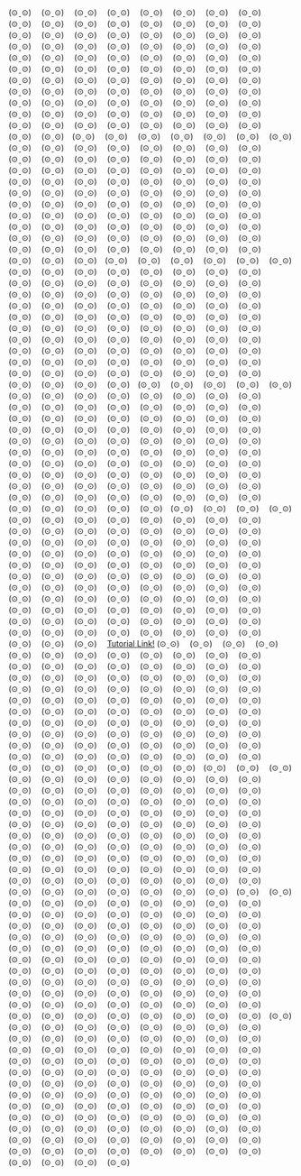 (⊙ˍ⊙)　 (⊙ˍ⊙)　 (⊙ˍ⊙)　 (⊙ˍ⊙)　 (⊙ˍ⊙)　 (⊙ˍ⊙)　 (⊙ˍ⊙)　 (⊙ˍ⊙)　 (⊙ˍ⊙)　 (⊙ˍ⊙)　 (⊙ˍ⊙)　 (⊙ˍ⊙)　 (⊙ˍ⊙)　 (⊙ˍ⊙)　 (⊙ˍ⊙)　 (⊙ˍ⊙)　 (⊙ˍ⊙)　 (⊙ˍ⊙)　 (⊙ˍ⊙)　 (⊙ˍ⊙)　 (⊙ˍ⊙)　 (⊙ˍ⊙)　 (⊙ˍ⊙)　 (⊙ˍ⊙)　 (⊙ˍ⊙)　 (⊙ˍ⊙)　 (⊙ˍ⊙)　 (⊙ˍ⊙)　 (⊙ˍ⊙)　 (⊙ˍ⊙)　 (⊙ˍ⊙)　 (⊙ˍ⊙)　 (⊙ˍ⊙)　 (⊙ˍ⊙)　 (⊙ˍ⊙)　 (⊙ˍ⊙)　 (⊙ˍ⊙)　 (⊙ˍ⊙)　 (⊙ˍ⊙)　 (⊙ˍ⊙)　 (⊙ˍ⊙)　 (⊙ˍ⊙)　 (⊙ˍ⊙)　 (⊙ˍ⊙)　 (⊙ˍ⊙)　 (⊙ˍ⊙)　 (⊙ˍ⊙)　 (⊙ˍ⊙)　 (⊙ˍ⊙)　 (⊙ˍ⊙)　 (⊙ˍ⊙)　 (⊙ˍ⊙)　 (⊙ˍ⊙)　 (⊙ˍ⊙)　 (⊙ˍ⊙)　 (⊙ˍ⊙)　 (⊙ˍ⊙)　 (⊙ˍ⊙)　 (⊙ˍ⊙)　 (⊙ˍ⊙)　 (⊙ˍ⊙)　 (⊙ˍ⊙)　 (⊙ˍ⊙)　 (⊙ˍ⊙)　 (⊙ˍ⊙)　 (⊙ˍ⊙)　 (⊙ˍ⊙)　 (⊙ˍ⊙)　 (⊙ˍ⊙)　 (⊙ˍ⊙)　 (⊙ˍ⊙)　 (⊙ˍ⊙)　 (⊙ˍ⊙)　 (⊙ˍ⊙)　 (⊙ˍ⊙)　 (⊙ˍ⊙)　 (⊙ˍ⊙)　 (⊙ˍ⊙)　 (⊙ˍ⊙)　 (⊙ˍ⊙)　 (⊙ˍ⊙)　 (⊙ˍ⊙)　 (⊙ˍ⊙)　 (⊙ˍ⊙)　 (⊙ˍ⊙)　 (⊙ˍ⊙)　 (⊙ˍ⊙)　 (⊙ˍ⊙)　 (⊙ˍ⊙)　 (⊙ˍ⊙)　(⊙ˍ⊙)　 (⊙ˍ⊙)　 (⊙ˍ⊙)　 (⊙ˍ⊙)　 (⊙ˍ⊙)　 (⊙ˍ⊙)　 (⊙ˍ⊙)　 (⊙ˍ⊙)　 (⊙ˍ⊙)　 (⊙ˍ⊙)　 (⊙ˍ⊙)　 (⊙ˍ⊙)　 (⊙ˍ⊙)　 (⊙ˍ⊙)　 (⊙ˍ⊙)　 (⊙ˍ⊙)　 (⊙ˍ⊙)　 (⊙ˍ⊙)　 (⊙ˍ⊙)　 (⊙ˍ⊙)　 (⊙ˍ⊙)　 (⊙ˍ⊙)　 (⊙ˍ⊙)　 (⊙ˍ⊙)　 (⊙ˍ⊙)　 (⊙ˍ⊙)　 (⊙ˍ⊙)　 (⊙ˍ⊙)　 (⊙ˍ⊙)　 (⊙ˍ⊙)　 (⊙ˍ⊙)　 (⊙ˍ⊙)　 (⊙ˍ⊙)　 (⊙ˍ⊙)　 (⊙ˍ⊙)　 (⊙ˍ⊙)　 (⊙ˍ⊙)　 (⊙ˍ⊙)　 (⊙ˍ⊙)　 (⊙ˍ⊙)　 (⊙ˍ⊙)　 (⊙ˍ⊙)　 (⊙ˍ⊙)　 (⊙ˍ⊙)　 (⊙ˍ⊙)　 (⊙ˍ⊙)　 (⊙ˍ⊙)　 (⊙ˍ⊙)　 (⊙ˍ⊙)　 (⊙ˍ⊙)　 (⊙ˍ⊙)　 (⊙ˍ⊙)　 (⊙ˍ⊙)　 (⊙ˍ⊙)　 (⊙ˍ⊙)　 (⊙ˍ⊙)　 (⊙ˍ⊙)　 (⊙ˍ⊙)　 (⊙ˍ⊙)　 (⊙ˍ⊙)　 (⊙ˍ⊙)　 (⊙ˍ⊙)　 (⊙ˍ⊙)　 (⊙ˍ⊙)　 (⊙ˍ⊙)　 (⊙ˍ⊙)　 (⊙ˍ⊙)　 (⊙ˍ⊙)　 (⊙ˍ⊙)　 (⊙ˍ⊙)　 (⊙ˍ⊙)　 (⊙ˍ⊙)　 (⊙ˍ⊙)　 (⊙ˍ⊙)　 (⊙ˍ⊙)　 (⊙ˍ⊙)　 (⊙ˍ⊙)　 (⊙ˍ⊙)　 (⊙ˍ⊙)　 (⊙ˍ⊙)　 (⊙ˍ⊙)　 (⊙ˍ⊙)　 (⊙ˍ⊙)　 (⊙ˍ⊙)　 (⊙ˍ⊙)　 (⊙ˍ⊙)　 (⊙ˍ⊙)　 (⊙ˍ⊙)　 (⊙ˍ⊙)　 (⊙ˍ⊙)　(⊙ˍ⊙)　 (⊙ˍ⊙)　 (⊙ˍ⊙)　 (⊙ˍ⊙)　 (⊙ˍ⊙)　 (⊙ˍ⊙)　 (⊙ˍ⊙)　 (⊙ˍ⊙)　 (⊙ˍ⊙)　 (⊙ˍ⊙)　 (⊙ˍ⊙)　 (⊙ˍ⊙)　 (⊙ˍ⊙)　 (⊙ˍ⊙)　 (⊙ˍ⊙)　 (⊙ˍ⊙)　 (⊙ˍ⊙)　 (⊙ˍ⊙)　 (⊙ˍ⊙)　 (⊙ˍ⊙)　 (⊙ˍ⊙)　 (⊙ˍ⊙)　 (⊙ˍ⊙)　 (⊙ˍ⊙)　 (⊙ˍ⊙)　 (⊙ˍ⊙)　 (⊙ˍ⊙)　 (⊙ˍ⊙)　 (⊙ˍ⊙)　 (⊙ˍ⊙)　 (⊙ˍ⊙)　 (⊙ˍ⊙)　 (⊙ˍ⊙)　 (⊙ˍ⊙)　 (⊙ˍ⊙)　 (⊙ˍ⊙)　 (⊙ˍ⊙)　 (⊙ˍ⊙)　 (⊙ˍ⊙)　 (⊙ˍ⊙)　 (⊙ˍ⊙)　 (⊙ˍ⊙)　 (⊙ˍ⊙)　 (⊙ˍ⊙)　 (⊙ˍ⊙)　 (⊙ˍ⊙)　 (⊙ˍ⊙)　 (⊙ˍ⊙)　 (⊙ˍ⊙)　 (⊙ˍ⊙)　 (⊙ˍ⊙)　 (⊙ˍ⊙)　 (⊙ˍ⊙)　 (⊙ˍ⊙)　 (⊙ˍ⊙)　 (⊙ˍ⊙)　 (⊙ˍ⊙)　 (⊙ˍ⊙)　 (⊙ˍ⊙)　 (⊙ˍ⊙)　 (⊙ˍ⊙)　 (⊙ˍ⊙)　 (⊙ˍ⊙)　 (⊙ˍ⊙)　 (⊙ˍ⊙)　 (⊙ˍ⊙)　 (⊙ˍ⊙)　 (⊙ˍ⊙)　 (⊙ˍ⊙)　 (⊙ˍ⊙)　 (⊙ˍ⊙)　 (⊙ˍ⊙)　 (⊙ˍ⊙)　 (⊙ˍ⊙)　 (⊙ˍ⊙)　 (⊙ˍ⊙)　 (⊙ˍ⊙)　 (⊙ˍ⊙)　 (⊙ˍ⊙)　 (⊙ˍ⊙)　 (⊙ˍ⊙)　 (⊙ˍ⊙)　 (⊙ˍ⊙)　 (⊙ˍ⊙)　 (⊙ˍ⊙)　 (⊙ˍ⊙)　 (⊙ˍ⊙)　 (⊙ˍ⊙)　 (⊙ˍ⊙)　 (⊙ˍ⊙)　(⊙ˍ⊙)　 (⊙ˍ⊙)　 (⊙ˍ⊙)　 (⊙ˍ⊙)　 (⊙ˍ⊙)　 (⊙ˍ⊙)　 (⊙ˍ⊙)　 (⊙ˍ⊙)　 (⊙ˍ⊙)　 (⊙ˍ⊙)　 (⊙ˍ⊙)　 (⊙ˍ⊙)　 (⊙ˍ⊙)　 (⊙ˍ⊙)　 (⊙ˍ⊙)　 (⊙ˍ⊙)　 (⊙ˍ⊙)　 (⊙ˍ⊙)　 (⊙ˍ⊙)　 (⊙ˍ⊙)　 (⊙ˍ⊙)　 (⊙ˍ⊙)　 (⊙ˍ⊙)　 (⊙ˍ⊙)　 (⊙ˍ⊙)　 (⊙ˍ⊙)　 (⊙ˍ⊙)　 (⊙ˍ⊙)　 (⊙ˍ⊙)　 (⊙ˍ⊙)　 (⊙ˍ⊙)　 (⊙ˍ⊙)　 (⊙ˍ⊙)　 (⊙ˍ⊙)　 (⊙ˍ⊙)　 (⊙ˍ⊙)　 (⊙ˍ⊙)　 (⊙ˍ⊙)　 (⊙ˍ⊙)　 (⊙ˍ⊙)　 (⊙ˍ⊙)　 (⊙ˍ⊙)　 (⊙ˍ⊙)　 (⊙ˍ⊙)　 (⊙ˍ⊙)　 (⊙ˍ⊙)　 (⊙ˍ⊙)　 (⊙ˍ⊙)　 (⊙ˍ⊙)　 (⊙ˍ⊙)　 (⊙ˍ⊙)　 (⊙ˍ⊙)　 (⊙ˍ⊙)　 (⊙ˍ⊙)　 (⊙ˍ⊙)　 (⊙ˍ⊙)　 (⊙ˍ⊙)　 (⊙ˍ⊙)　 (⊙ˍ⊙)　 (⊙ˍ⊙)　 (⊙ˍ⊙)　 (⊙ˍ⊙)　 (⊙ˍ⊙)　 (⊙ˍ⊙)　 (⊙ˍ⊙)　 (⊙ˍ⊙)　 (⊙ˍ⊙)　 (⊙ˍ⊙)　 (⊙ˍ⊙)　 (⊙ˍ⊙)　 (⊙ˍ⊙)　 (⊙ˍ⊙)　 (⊙ˍ⊙)　 (⊙ˍ⊙)　 (⊙ˍ⊙)　 (⊙ˍ⊙)　 (⊙ˍ⊙)　 (⊙ˍ⊙)　 (⊙ˍ⊙)　 (⊙ˍ⊙)　 (⊙ˍ⊙)　 (⊙ˍ⊙)　 (⊙ˍ⊙)　 (⊙ˍ⊙)　 (⊙ˍ⊙)　 (⊙ˍ⊙)　 (⊙ˍ⊙)　 (⊙ˍ⊙)　 (⊙ˍ⊙)　 (⊙ˍ⊙)　(⊙ˍ⊙)　 (⊙ˍ⊙)　 (⊙ˍ⊙)　 (⊙ˍ⊙)　 (⊙ˍ⊙)　 (⊙ˍ⊙)　 (⊙ˍ⊙)　 (⊙ˍ⊙)　 (⊙ˍ⊙)　 (⊙ˍ⊙)　 (⊙ˍ⊙)　 (⊙ˍ⊙)　 (⊙ˍ⊙)　 (⊙ˍ⊙)　 (⊙ˍ⊙)　 (⊙ˍ⊙)　 (⊙ˍ⊙)　 (⊙ˍ⊙)　 (⊙ˍ⊙)　 (⊙ˍ⊙)　 (⊙ˍ⊙)　 (⊙ˍ⊙)　 (⊙ˍ⊙)　 (⊙ˍ⊙)　 (⊙ˍ⊙)　 (⊙ˍ⊙)　 (⊙ˍ⊙)　 (⊙ˍ⊙)　 (⊙ˍ⊙)　 (⊙ˍ⊙)　 (⊙ˍ⊙)　 (⊙ˍ⊙)　 (⊙ˍ⊙)　 (⊙ˍ⊙)　 (⊙ˍ⊙)　 (⊙ˍ⊙)　 (⊙ˍ⊙)　 (⊙ˍ⊙)　 (⊙ˍ⊙)　 (⊙ˍ⊙)　 (⊙ˍ⊙)　 (⊙ˍ⊙)　 (⊙ˍ⊙)　 (⊙ˍ⊙)　 (⊙ˍ⊙)　 (⊙ˍ⊙)　 (⊙ˍ⊙)　 (⊙ˍ⊙)　 (⊙ˍ⊙)　 (⊙ˍ⊙)　 (⊙ˍ⊙)　 (⊙ˍ⊙)　 (⊙ˍ⊙)　 (⊙ˍ⊙)　 (⊙ˍ⊙)　 (⊙ˍ⊙)　 (⊙ˍ⊙)　 (⊙ˍ⊙)　 (⊙ˍ⊙)　 (⊙ˍ⊙)　 (⊙ˍ⊙)　 (⊙ˍ⊙)　 (⊙ˍ⊙)　 (⊙ˍ⊙)　 (⊙ˍ⊙)　 (⊙ˍ⊙)　 (⊙ˍ⊙)　 (⊙ˍ⊙)　 (⊙ˍ⊙)　 (⊙ˍ⊙)　 (⊙ˍ⊙)　 (⊙ˍ⊙)　 (⊙ˍ⊙)　 (⊙ˍ⊙)　 (⊙ˍ⊙)　 (⊙ˍ⊙)　 (⊙ˍ⊙)　 (⊙ˍ⊙)　 (⊙ˍ⊙)　 (⊙ˍ⊙)　 (⊙ˍ⊙)　 (⊙ˍ⊙)　 (⊙ˍ⊙)　 (⊙ˍ⊙)　 (⊙ˍ⊙)　 (⊙ˍ⊙)　 (⊙ˍ⊙)　 (⊙ˍ⊙)　 (⊙ˍ⊙)　 (⊙ˍ⊙)　 (⊙ˍ⊙)　 (⊙ˍ⊙)　 (⊙ˍ⊙)　 (⊙ˍ⊙)　 (⊙ˍ⊙)　 [Tutorial Link!](http://levey.slyfairy.com/blog/2012/12/13/build-ios-app-with-nodejs-server-1.html) (⊙ˍ⊙)　 (⊙ˍ⊙)　 (⊙ˍ⊙)　 (⊙ˍ⊙)　 (⊙ˍ⊙)　 (⊙ˍ⊙)　 (⊙ˍ⊙)　 (⊙ˍ⊙)　 (⊙ˍ⊙)　 (⊙ˍ⊙)　 (⊙ˍ⊙)　 (⊙ˍ⊙)　 (⊙ˍ⊙)　 (⊙ˍ⊙)　 (⊙ˍ⊙)　 (⊙ˍ⊙)　 (⊙ˍ⊙)　 (⊙ˍ⊙)　 (⊙ˍ⊙)　 (⊙ˍ⊙)　 (⊙ˍ⊙)　 (⊙ˍ⊙)　 (⊙ˍ⊙)　 (⊙ˍ⊙)　 (⊙ˍ⊙)　 (⊙ˍ⊙)　 (⊙ˍ⊙)　 (⊙ˍ⊙)　 (⊙ˍ⊙)　 (⊙ˍ⊙)　 (⊙ˍ⊙)　 (⊙ˍ⊙)　 (⊙ˍ⊙)　 (⊙ˍ⊙)　 (⊙ˍ⊙)　 (⊙ˍ⊙)　 (⊙ˍ⊙)　 (⊙ˍ⊙)　 (⊙ˍ⊙)　 (⊙ˍ⊙)　 (⊙ˍ⊙)　 (⊙ˍ⊙)　 (⊙ˍ⊙)　 (⊙ˍ⊙)　 (⊙ˍ⊙)　 (⊙ˍ⊙)　 (⊙ˍ⊙)　 (⊙ˍ⊙)　 (⊙ˍ⊙)　 (⊙ˍ⊙)　 (⊙ˍ⊙)　 (⊙ˍ⊙)　 (⊙ˍ⊙)　 (⊙ˍ⊙)　 (⊙ˍ⊙)　 (⊙ˍ⊙)　 (⊙ˍ⊙)　 (⊙ˍ⊙)　 (⊙ˍ⊙)　 (⊙ˍ⊙)　 (⊙ˍ⊙)　 (⊙ˍ⊙)　 (⊙ˍ⊙)　 (⊙ˍ⊙)　 (⊙ˍ⊙)　 (⊙ˍ⊙)　 (⊙ˍ⊙)　 (⊙ˍ⊙)　 (⊙ˍ⊙)　 (⊙ˍ⊙)　 (⊙ˍ⊙)　 (⊙ˍ⊙)　 (⊙ˍ⊙)　 (⊙ˍ⊙)　 (⊙ˍ⊙)　 (⊙ˍ⊙)　 (⊙ˍ⊙)　 (⊙ˍ⊙)　 (⊙ˍ⊙)　 (⊙ˍ⊙)　 (⊙ˍ⊙)　 (⊙ˍ⊙)　 (⊙ˍ⊙)　 (⊙ˍ⊙)　 (⊙ˍ⊙)　 (⊙ˍ⊙)　 (⊙ˍ⊙)　 (⊙ˍ⊙)　 (⊙ˍ⊙)　 (⊙ˍ⊙)　(⊙ˍ⊙)　 (⊙ˍ⊙)　 (⊙ˍ⊙)　 (⊙ˍ⊙)　 (⊙ˍ⊙)　 (⊙ˍ⊙)　 (⊙ˍ⊙)　 (⊙ˍ⊙)　 (⊙ˍ⊙)　 (⊙ˍ⊙)　 (⊙ˍ⊙)　 (⊙ˍ⊙)　 (⊙ˍ⊙)　 (⊙ˍ⊙)　 (⊙ˍ⊙)　 (⊙ˍ⊙)　 (⊙ˍ⊙)　 (⊙ˍ⊙)　 (⊙ˍ⊙)　 (⊙ˍ⊙)　 (⊙ˍ⊙)　 (⊙ˍ⊙)　 (⊙ˍ⊙)　 (⊙ˍ⊙)　 (⊙ˍ⊙)　 (⊙ˍ⊙)　 (⊙ˍ⊙)　 (⊙ˍ⊙)　 (⊙ˍ⊙)　 (⊙ˍ⊙)　 (⊙ˍ⊙)　 (⊙ˍ⊙)　 (⊙ˍ⊙)　 (⊙ˍ⊙)　 (⊙ˍ⊙)　 (⊙ˍ⊙)　 (⊙ˍ⊙)　 (⊙ˍ⊙)　 (⊙ˍ⊙)　 (⊙ˍ⊙)　 (⊙ˍ⊙)　 (⊙ˍ⊙)　 (⊙ˍ⊙)　 (⊙ˍ⊙)　 (⊙ˍ⊙)　 (⊙ˍ⊙)　 (⊙ˍ⊙)　 (⊙ˍ⊙)　 (⊙ˍ⊙)　 (⊙ˍ⊙)　 (⊙ˍ⊙)　 (⊙ˍ⊙)　 (⊙ˍ⊙)　 (⊙ˍ⊙)　 (⊙ˍ⊙)　 (⊙ˍ⊙)　 (⊙ˍ⊙)　 (⊙ˍ⊙)　 (⊙ˍ⊙)　 (⊙ˍ⊙)　 (⊙ˍ⊙)　 (⊙ˍ⊙)　 (⊙ˍ⊙)　 (⊙ˍ⊙)　 (⊙ˍ⊙)　 (⊙ˍ⊙)　 (⊙ˍ⊙)　 (⊙ˍ⊙)　 (⊙ˍ⊙)　 (⊙ˍ⊙)　 (⊙ˍ⊙)　 (⊙ˍ⊙)　 (⊙ˍ⊙)　 (⊙ˍ⊙)　 (⊙ˍ⊙)　 (⊙ˍ⊙)　 (⊙ˍ⊙)　 (⊙ˍ⊙)　 (⊙ˍ⊙)　 (⊙ˍ⊙)　 (⊙ˍ⊙)　 (⊙ˍ⊙)　 (⊙ˍ⊙)　 (⊙ˍ⊙)　 (⊙ˍ⊙)　 (⊙ˍ⊙)　 (⊙ˍ⊙)　 (⊙ˍ⊙)　 (⊙ˍ⊙)　 (⊙ˍ⊙)　(⊙ˍ⊙)　 (⊙ˍ⊙)　 (⊙ˍ⊙)　 (⊙ˍ⊙)　 (⊙ˍ⊙)　 (⊙ˍ⊙)　 (⊙ˍ⊙)　 (⊙ˍ⊙)　 (⊙ˍ⊙)　 (⊙ˍ⊙)　 (⊙ˍ⊙)　 (⊙ˍ⊙)　 (⊙ˍ⊙)　 (⊙ˍ⊙)　 (⊙ˍ⊙)　 (⊙ˍ⊙)　 (⊙ˍ⊙)　 (⊙ˍ⊙)　 (⊙ˍ⊙)　 (⊙ˍ⊙)　 (⊙ˍ⊙)　 (⊙ˍ⊙)　 (⊙ˍ⊙)　 (⊙ˍ⊙)　 (⊙ˍ⊙)　 (⊙ˍ⊙)　 (⊙ˍ⊙)　 (⊙ˍ⊙)　 (⊙ˍ⊙)　 (⊙ˍ⊙)　 (⊙ˍ⊙)　 (⊙ˍ⊙)　 (⊙ˍ⊙)　 (⊙ˍ⊙)　 (⊙ˍ⊙)　 (⊙ˍ⊙)　 (⊙ˍ⊙)　 (⊙ˍ⊙)　 (⊙ˍ⊙)　 (⊙ˍ⊙)　 (⊙ˍ⊙)　 (⊙ˍ⊙)　 (⊙ˍ⊙)　 (⊙ˍ⊙)　 (⊙ˍ⊙)　 (⊙ˍ⊙)　 (⊙ˍ⊙)　 (⊙ˍ⊙)　 (⊙ˍ⊙)　 (⊙ˍ⊙)　 (⊙ˍ⊙)　 (⊙ˍ⊙)　 (⊙ˍ⊙)　 (⊙ˍ⊙)　 (⊙ˍ⊙)　 (⊙ˍ⊙)　 (⊙ˍ⊙)　 (⊙ˍ⊙)　 (⊙ˍ⊙)　 (⊙ˍ⊙)　 (⊙ˍ⊙)　 (⊙ˍ⊙)　 (⊙ˍ⊙)　 (⊙ˍ⊙)　 (⊙ˍ⊙)　 (⊙ˍ⊙)　 (⊙ˍ⊙)　 (⊙ˍ⊙)　 (⊙ˍ⊙)　 (⊙ˍ⊙)　 (⊙ˍ⊙)　 (⊙ˍ⊙)　 (⊙ˍ⊙)　 (⊙ˍ⊙)　 (⊙ˍ⊙)　 (⊙ˍ⊙)　 (⊙ˍ⊙)　 (⊙ˍ⊙)　 (⊙ˍ⊙)　 (⊙ˍ⊙)　 (⊙ˍ⊙)　 (⊙ˍ⊙)　 (⊙ˍ⊙)　 (⊙ˍ⊙)　 (⊙ˍ⊙)　 (⊙ˍ⊙)　 (⊙ˍ⊙)　 (⊙ˍ⊙)　 (⊙ˍ⊙)　 (⊙ˍ⊙)　(⊙ˍ⊙)　 (⊙ˍ⊙)　 (⊙ˍ⊙)　 (⊙ˍ⊙)　 (⊙ˍ⊙)　 (⊙ˍ⊙)　 (⊙ˍ⊙)　 (⊙ˍ⊙)　 (⊙ˍ⊙)　 (⊙ˍ⊙)　 (⊙ˍ⊙)　 (⊙ˍ⊙)　 (⊙ˍ⊙)　 (⊙ˍ⊙)　 (⊙ˍ⊙)　 (⊙ˍ⊙)　 (⊙ˍ⊙)　 (⊙ˍ⊙)　 (⊙ˍ⊙)　 (⊙ˍ⊙)　 (⊙ˍ⊙)　 (⊙ˍ⊙)　 (⊙ˍ⊙)　 (⊙ˍ⊙)　 (⊙ˍ⊙)　 (⊙ˍ⊙)　 (⊙ˍ⊙)　 (⊙ˍ⊙)　 (⊙ˍ⊙)　 (⊙ˍ⊙)　 (⊙ˍ⊙)　 (⊙ˍ⊙)　 (⊙ˍ⊙)　 (⊙ˍ⊙)　 (⊙ˍ⊙)　 (⊙ˍ⊙)　 (⊙ˍ⊙)　 (⊙ˍ⊙)　 (⊙ˍ⊙)　 (⊙ˍ⊙)　 (⊙ˍ⊙)　 (⊙ˍ⊙)　 (⊙ˍ⊙)　 (⊙ˍ⊙)　 (⊙ˍ⊙)　 (⊙ˍ⊙)　 (⊙ˍ⊙)　 (⊙ˍ⊙)　 (⊙ˍ⊙)　 (⊙ˍ⊙)　 (⊙ˍ⊙)　 (⊙ˍ⊙)　 (⊙ˍ⊙)　 (⊙ˍ⊙)　 (⊙ˍ⊙)　 (⊙ˍ⊙)　 (⊙ˍ⊙)　 (⊙ˍ⊙)　 (⊙ˍ⊙)　 (⊙ˍ⊙)　 (⊙ˍ⊙)　 (⊙ˍ⊙)　 (⊙ˍ⊙)　 (⊙ˍ⊙)　 (⊙ˍ⊙)　 (⊙ˍ⊙)　 (⊙ˍ⊙)　 (⊙ˍ⊙)　 (⊙ˍ⊙)　 (⊙ˍ⊙)　 (⊙ˍ⊙)　 (⊙ˍ⊙)　 (⊙ˍ⊙)　 (⊙ˍ⊙)　 (⊙ˍ⊙)　 (⊙ˍ⊙)　 (⊙ˍ⊙)　 (⊙ˍ⊙)　 (⊙ˍ⊙)　 (⊙ˍ⊙)　 (⊙ˍ⊙)　 (⊙ˍ⊙)　 (⊙ˍ⊙)　 (⊙ˍ⊙)　 (⊙ˍ⊙)　 (⊙ˍ⊙)　 (⊙ˍ⊙)　 (⊙ˍ⊙)　 (⊙ˍ⊙)　 (⊙ˍ⊙)　 (⊙ˍ⊙)　 (⊙ˍ⊙)　 (⊙ˍ⊙)　 (⊙ˍ⊙)　 (⊙ˍ⊙)　 (⊙ˍ⊙)　 (⊙ˍ⊙)　 (⊙ˍ⊙)　 (⊙ˍ⊙)　 (⊙ˍ⊙)　 (⊙ˍ⊙)　